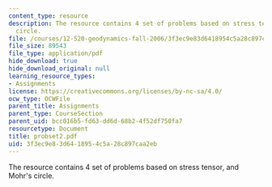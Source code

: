 ```yaml
---
content_type: resource
description: The resource contains 4 set of problems based on stress tensor, and Mohr's
  circle.
file: /courses/12-520-geodynamics-fall-2006/3f3ec9e83d6418954c5a28c897caa2eb_probset2.pdf
file_size: 89543
file_type: application/pdf
hide_download: true
hide_download_original: null
learning_resource_types:
- Assignments
license: https://creativecommons.org/licenses/by-nc-sa/4.0/
ocw_type: OCWFile
parent_title: Assignments
parent_type: CourseSection
parent_uid: bcc016b5-fd63-dd6d-68b2-4f52df750fa7
resourcetype: Document
title: probset2.pdf
uid: 3f3ec9e8-3d64-1895-4c5a-28c897caa2eb
---
```

The resource contains 4 set of problems based on stress tensor, and Mohr's circle.